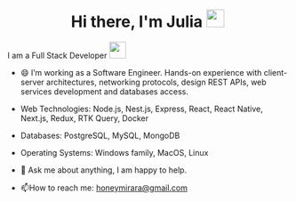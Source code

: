 ### 
<h1 align="center">Hi there, I'm Julia <img
src="https://github.com/blackcater/blackcater/raw/main/images/Hi.gif" height="32"/></h1>
I am a Full Stack Developer <img src="https://media.giphy.com/media/WUlplcMpOCEmTGBtBW/giphy.gif" width="30"> 

- 😄 I’m working as a Software Engineer. Hands-on experience with client-server architectures, networking protocols, design REST APIs, web services development and databases access.

- Web Technologies: Node.js, Nest.js, Express, React, React Native, Next.js, Redux, RTK Query, Docker
- Databases: PostgreSQL, MySQL, MongoDB
- Operating Systems: Windows family, MacOS, Linux

- 💬 Ask me about anything, I am happy to help.

- :mailbox:How to reach me: honeymirara@gmail.com
